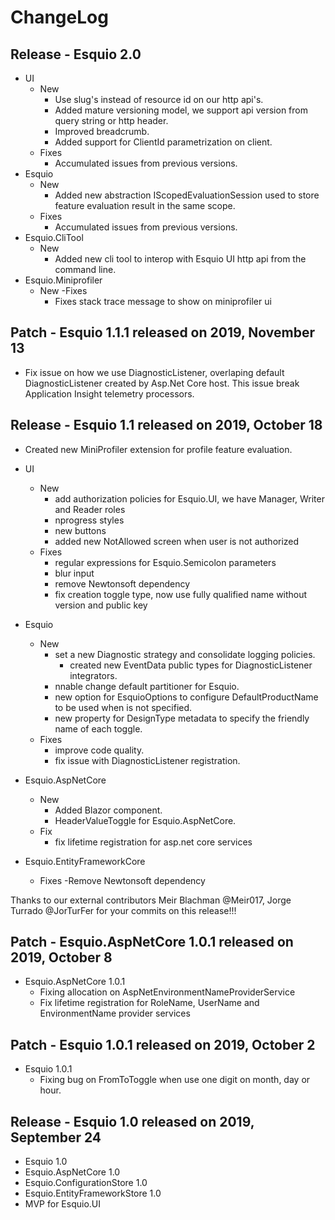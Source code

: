 
# ChangeLog 

## Release - Esquio 2.0

- UI
    - New
        - Use slug's instead of resource id on our http api's.
        - Added mature versioning model, we support api version from query string or http header.
        - Improved breadcrumb.
        - Added support for ClientId parametrization on client.
    - Fixes
        - Accumulated issues from previous versions.
- Esquio
    - New
        - Added new abstraction IScopedEvaluationSession used to store feature evaluation result in the same scope.
    - Fixes
        - Accumulated issues from previous versions.
- Esquio.CliTool
    - New
        - Added new cli tool to interop with Esquio UI http api from the command line.
- Esquio.Miniprofiler
    - New
    -Fixes
        - Fixes stack trace message to show on miniprofiler ui

## Patch - Esquio 1.1.1 released on 2019, November 13

- Fix issue on how we use DiagnosticListener, overlaping default DiagnosticListener created by Asp.Net Core host. This issue break Application Insight telemetry processors. 

## Release -  Esquio 1.1 released on 2019, October 18

- Created new MiniProfiler extension for profile feature evaluation.
- UI
    - New
        - add authorization policies for Esquio.UI, we have Manager, Writer and Reader roles
        - nprogress styles
        - new buttons
        - added new NotAllowed screen when user is not authorized
    - Fixes
        - regular expressions for Esquio.Semicolon parameters
        - blur input
        - remove Newtonsoft dependency
        - fix creation toggle type, now use fully qualified name without version and public key
- Esquio
    - New
        - set a new Diagnostic strategy and consolidate logging policies.
            - created new EventData public types for DiagnosticListener integrators.
        - nnable change default partitioner for Esquio.
        - new option for EsquioOptions to configure DefaultProductName to be used when is not specified.
        - new property for DesignType metadata to specify the friendly name of each toggle.
    - Fixes
        - improve code quality.
        - fix issue with DiagnosticListener registration.
- Esquio.AspNetCore
    - New
        - Added Blazor component.
        - HeaderValueToggle for Esquio.AspNetCore.
    - Fix
        - fix lifetime registration for asp.net core services

- Esquio.EntityFrameworkCore
    - Fixes
        -Remove Newtonsoft dependency

Thanks to our external contributors Meir Blachman @Meir017, Jorge Turrado @JorTurFer for your commits on this release!!!

## Patch - Esquio.AspNetCore 1.0.1 released on 2019, October 8

- Esquio.AspNetCore 1.0.1
    - Fixing allocation on AspNetEnvironmentNameProviderService
    - Fix lifetime registration for RoleName, UserName and EnvironmentName provider services

## Patch - Esquio 1.0.1 released on 2019, October 2

- Esquio 1.0.1
    - Fixing bug on FromToToggle when use one digit on month, day or hour.

## Release - Esquio 1.0 released on 2019, September 24

- Esquio 1.0
- Esquio.AspNetCore 1.0
- Esquio.ConfigurationStore 1.0
- Esquio.EntityFrameworkStore 1.0
- MVP for Esquio.UI